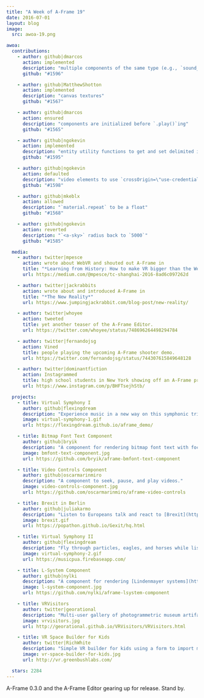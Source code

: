```yaml
---
title: "A Week of A-Frame 19"
date: 2016-07-01
layout: blog
image:
  src: awoa-19.png

awoa:
  contributions:
    - author: github|dmarcos
      action: implemented
      description: "multiple components of the same type (e.g., `sound__1`, `sound__2`)"
      github: "#1596"

    - author: github|MatthewShotton
      action: implemented
      description: "canvas textures"
      github: "#1567"

    - author: github|dmarcos
      action: ensured
      description: "components are initialized before `.play()`ing"
      github: "#1565"

    - author: github|ngokevin
      action: implemented
      description: "entity utility functions to get and set delimited individual properties (e.g., `material.color`)"
      github: "#1595"

    - author: github|ngokevin
      action: defaulted
      description: "video elements to use `crossOrigin=\"use-credentials\"`"
      github: "#1598"

    - author: github|mkeblx
      action: allowed
      description: "`material.repeat` to be a float"
      github: "#1568"

    - author: github|ngokevin
      action: reverted
      description: "`<a-sky>` radius back to `5000`"
      github: "#1585"

  media:
    - author: twitter|mpesce
      action: wrote about WebVR and shouted out A-Frame in
      title: "*Learning from History: How to make VR bigger than the Web*"
      url: https://medium.com/@mpesce/tc-shanghai-2016-8ad6c097262d

    - author: twitter|jackrabbits
      action: wrote about and introduced A-Frame in
      title: "*The New Reality*"
      url: https://www.jumpingjackrabbit.com/blog-post/new-reality/

    - author: twitter|whoyee
      action: tweeted
      title: yet another teaser of the A-Frame Editor.
      url: https://twitter.com/whoyee/status/748696264498294784

    - author: twitter|fernandojsg
      action: Vined
      title: people playing the upcoming A-Frame shooter demo.
      url: https://twitter.com/fernandojsg/status/744307615849648128

    - author: twitter|dominantfiction
      action: Instagrammed
      title: high school students in New York showing off an A-Frame project.
      url: https://www.instagram.com/p/BHFTsejhStb/

  projects:
    - title: Virtual Symphony I
      author: github|flexingdream
      description: "Experience music in a new way on this symphonic trip through *Martin Garrix and Third Party - Lions in the Wild*."
      image: virtual-symphony-1.gif
      url: https://flexingdream.github.io/aframe_demo/

    - title: Bitmap Font Text Component
      author: github|bryik
      description: "A component for rendering bitmap font text with focus on signed distance field fonts."
      image: bmfont-text-component.jpg
      url: https://github.com/bryik/aframe-bmfont-text-component

    - title: Video Controls Component
      author: github|oscarmarinmiro
      description: "A component to seek, pause, and play videos."
      image: video-controls-component.jpg
      url: https://github.com/oscarmarinmiro/aframe-video-controls

    - title: Brexit in Berlin
      author: github|juliakarmo
      description: "Listen to Europeans talk and react to [Brexit](https://en.wikipedia.org/wiki/United_Kingdom_withdrawal_from_the_European_Union)."
      image: brexit.gif
      url: https://popathon.github.io/Gexit/hq.html

    - title: Virtual Symphony II
      author: github|flexingdream
      description: "Fly through particles, eagles, and horses while listening to *Chainsmokers - Inside Out (Remix)*."
      image: virtual-symphony-2.gif
      url: https://musicpua.firebaseapp.com/

    - title: L-System Component
      author: github|nylki
      description: "A component for rendering [Lindenmayer systems](https://en.wikipedia.org/wiki/L-system)."
      image: l-system-component.jpg
      url: https://github.com/nylki/aframe-lsystem-component

    - title: VRVisitors
      author: twitter|georational
      description: "Multi-user gallery of photogrammetric museum artifacts."
      image: vrvisitors.jpg
      url: http://georational.github.io/VRVisitors/VRVisitors.html

    - title: VR Space Builder for Kids
      author: twitter|RichWhite
      description: "Simple VR builder for kids using a form to import models and images."
      image: vr-space-builder-for-kids.jpg
      url: http://vr.greenbushlabs.com/

  stars: 2284
---
```


A-Frame 0.3.0 and the A-Frame Editor gearing up for release. Stand by.
